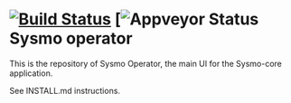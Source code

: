 [![Build Status](https://travis-ci.org/sysmo-nms/sysmo-operator.svg?branch=master)](https://travis-ci.org/sysmo-nms/sysmo-operator)
[![Appveyor Status](https://ci.appveyor.com/api/projects/status/github/sysmo-nms/sysmo-operator?branch=master&svg=true)
Sysmo operator
==============

This is the repository of Sysmo Operator, the main UI for the Sysmo-core application.

See INSTALL.md instructions.